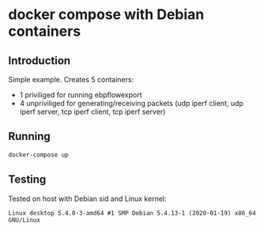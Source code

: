 # docker compose with Debian containers

## Introduction

Simple example.
Creates 5 containers:
* 1 priviliged for running ebpflowexport
* 4 unpriviliged for generating/receiving packets (udp iperf client, udp iperf server, tcp iperf client, tcp iperf server)

## Running

```sh
docker-compose up
```

## Testing

Tested on host with Debian sid and Linux kernel:
```
Linux desktop 5.4.0-3-amd64 #1 SMP Debian 5.4.13-1 (2020-01-19) x86_64 GNU/Linux
```
